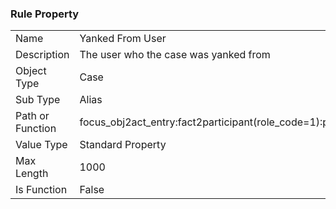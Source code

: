 ### Rule Property

|  |  |
| ------------- | ------------- |
| Name	| Yanked From User
| Description	| The user who the case was yanked from
| Object Type	| Case
| Sub Type	| Alias
| Path or Function	| focus_obj2act_entry:fact2participant(role_code=1):participant2user:login_name
| Value Type	| Standard Property
| Max Length	| 1000
| Is Function	| False
